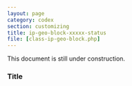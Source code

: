 ```yaml
---
layout: page
category: codex
section: customizing
title: ip-geo-block-xxxxx-status
file: [class-ip-geo-block.php]
---
```


This document is still under construction.

<!--more-->

### Title ###

[IP-Geo-Block]: https://wordpress.org/plugins/ip-geo-block/ "WordPress › IP Geo Block « WordPress Plugins"
